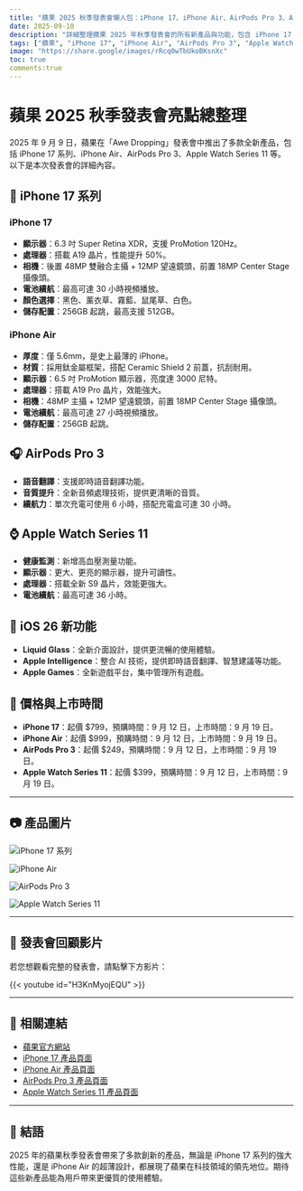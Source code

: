 ```yaml
---
title: "蘋果 2025 秋季發表會懶人包：iPhone 17、iPhone Air、AirPods Pro 3、Apple Watch Series 11"
date: 2025-09-10
description: "詳細整理蘋果 2025 年秋季發表會的所有新產品與功能，包含 iPhone 17 系列、iPhone Air、AirPods Pro 3、Apple Watch Series 11 等。"
tags: ["蘋果", "iPhone 17", "iPhone Air", "AirPods Pro 3", "Apple Watch Series 11"]
image: "https://share.google/images/rRcq0wTbUkoBKsnXc"
toc: true
comments:true
---
```


#  蘋果 2025 秋季發表會亮點總整理

2025 年 9 月 9 日，蘋果在「Awe Dropping」發表會中推出了多款全新產品，包括 iPhone 17 系列、iPhone Air、AirPods Pro 3、Apple Watch Series 11 等。以下是本次發表會的詳細內容。

## 📱 iPhone 17 系列

### iPhone 17

- **顯示器**：6.3 吋 Super Retina XDR，支援 ProMotion 120Hz。
- **處理器**：搭載 A19 晶片，性能提升 50%。
- **相機**：後置 48MP 雙融合主攝 + 12MP 望遠鏡頭，前置 18MP Center Stage 攝像頭。
- **電池續航**：最高可達 30 小時視頻播放。
- **顏色選擇**：黑色、薰衣草、霧藍、鼠尾草、白色。
- **儲存配置**：256GB 起跳，最高支援 512GB。

### iPhone Air

- **厚度**：僅 5.6mm，是史上最薄的 iPhone。
- **材質**：採用鈦金屬框架，搭配 Ceramic Shield 2 前蓋，抗刮耐用。
- **顯示器**：6.5 吋 ProMotion 顯示器，亮度達 3000 尼特。
- **處理器**：搭載 A19 Pro 晶片，效能強大。
- **相機**：48MP 主攝 + 12MP 望遠鏡頭，前置 18MP Center Stage 攝像頭。
- **電池續航**：最高可達 27 小時視頻播放。
- **儲存配置**：256GB 起跳。

## 🎧 AirPods Pro 3

- **語音翻譯**：支援即時語音翻譯功能。
- **音質提升**：全新音頻處理技術，提供更清晰的音質。
- **續航力**：單次充電可使用 6 小時，搭配充電盒可達 30 小時。

## ⌚ Apple Watch Series 11

- **健康監測**：新增高血壓測量功能。
- **顯示器**：更大、更亮的顯示器，提升可讀性。
- **處理器**：搭載全新 S9 晶片，效能更強大。
- **電池續航**：最高可達 36 小時。

## 🧠 iOS 26 新功能

- **Liquid Glass**：全新介面設計，提供更流暢的使用體驗。
- **Apple Intelligence**：整合 AI 技術，提供即時語音翻譯、智慧建議等功能。
- **Apple Games**：全新遊戲平台，集中管理所有遊戲。

## 🛒 價格與上市時間

- **iPhone 17**：起價 $799，預購時間：9 月 12 日，上市時間：9 月 19 日。
- **iPhone Air**：起價 $999，預購時間：9 月 12 日，上市時間：9 月 19 日。
- **AirPods Pro 3**：起價 $249，預購時間：9 月 12 日，上市時間：9 月 19 日。
- **Apple Watch Series 11**：起價 $399，預購時間：9 月 12 日，上市時間：9 月 19 日。

---

## 📷 產品圖片

![iPhone 17 系列](https://www.apple.com/newsroom/2025/09/apple-debuts-iphone-17/images/iphone-17-family.jpg)

![iPhone Air](https://www.apple.com/newsroom/2025/09/introducing-iphone-air/images/iphone-air.jpg)

![AirPods Pro 3](https://www.apple.com/newsroom/2025/09/apple-unveils-airpods-pro-3/images/airpods-pro-3.jpg)

![Apple Watch Series 11](https://www.apple.com/newsroom/2025/09/apple-unveils-apple-watch-series-11/images/apple-watch-series-11.jpg)

---

## 🎥 發表會回顧影片

若您想觀看完整的發表會，請點擊下方影片：

{{< youtube id="H3KnMyojEQU" >}}

---

## 🔗 相關連結

- [蘋果官方網站](https://www.apple.com)
- [iPhone 17 產品頁面](https://www.apple.com/iphone-17/)
- [iPhone Air 產品頁面](https://www.apple.com/iphone-air/)
- [AirPods Pro 3 產品頁面](https://www.apple.com/airpods-pro-3/)
- [Apple Watch Series 11 產品頁面](https://www.apple.com/apple-watch-series-11/)

---

## 📝 結語

2025 年的蘋果秋季發表會帶來了多款創新的產品，無論是 iPhone 17 系列的強大性能，還是 iPhone Air 的超薄設計，都展現了蘋果在科技領域的領先地位。期待這些新產品能為用戶帶來更優質的使用體驗。